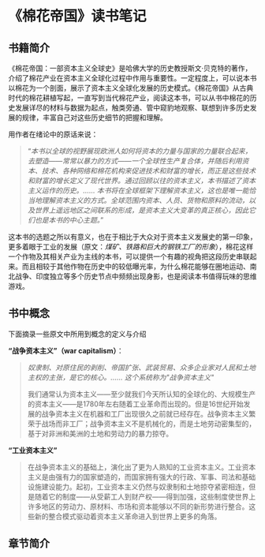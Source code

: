 # 《棉花帝国》读书笔记

## 书籍简介

《棉花帝国：一部资本主义全球史》是哈佛大学的历史教授斯文·贝克特的著作，介绍了棉花产业在资本主义全球化过程中作用与重要性。一定程度上，可以说本书以棉花为一个剖面，展示了资本主义全球化发展的历史模式。《棉花帝国》从古典时代的棉花耕植写起，一直写到当代棉花产业，阅读这本书，可以从书中棉花的历史发展详尽的材料与数据为起点，触类旁通、管中窥豹地观察、联想到许多历史发展的规律，丰富自己对这些历史细节的把握和理解。

用作者在绪论中的原话来说：

> “*本书以全球的视野展现欧洲人如何将资本的力量与国家的力量联合起来，去塑造——常常以暴力的方式——一个全球性生产复合体，并随后利用资本、技术、各种网络和棉花机构来促进技术和财富的增长，而正是这些技术和财富的增长定义了现代世界。通过回顾以往的资本主义，本书描述了资本主义运作的历史。…… 本书将在全球框架下理解资本主义，这也是唯一能恰当地理解资本主义的方式。全球范围内资本、人员、货物和原料的流动，以及世界上遥远地区之间联系的形成，是资本主义大变革的真正核心，因此它们也是本书的中心主题。*”

这本书的选题之所以有意义，也在于相比于大众对于资本主义发展史的第一印象，更多着眼于工业的发展（原文：*煤矿、铁路和巨大的钢铁工厂的形象*），棉花这样一个作物及其相关产业为主线的本书，可以提供一个有趣的视角把这段历史串联起来。而且相较于其他作物在历史中的较低曝光率，为什么棉花能够在圈地运动、南北战争、印度独立等多个历史节点中频频出现身影，也是阅读本书值得玩味的思维游戏。

## 书中概念

下面摘录一些原文中所用到概念的定义与介绍

**“战争资本主义”（war capitalism）**：

> *奴隶制、对原住民的剥削、帝国扩张、武装贸易、众多企业家对人民和土地主权的主张，是它的核心。…… 这个系统称为"战争资本主义"*
>
> 我们通常认为资本主义——至少就我们今天所认知的全球化的、大规模生产的资本主义——是1780年左右随着工业革命而出现的。但是16世纪开始发展的战争资本主义在机器和工厂出现很久之前就已经存在。战争资本主义繁荣于战场而非工厂；战争资本主义不是机械化的，而是土地劳动密集型的，基于对非洲和美洲的土地和劳动力的暴力掠夺。

**“工业资本主义”**

>在战争资本主义的基础上，演化出了更为人熟知的工业资本主义。工业资本主义是由强有力的国家塑造的，而国家拥有强大的行政、军事、司法和基础设施建设能力。起初，工业资本主义仍然与奴隶制和土地掠夺紧密相连，但是随着它的制度——从受薪工人到财产权——得到加强，这些制度使世界上许多地区的劳动力、原材料、市场和资本能够以不同的新形势进行整合。这些新的整合模式驱动着资本主义革命进入到世界上更多的角落。

## 章节简介

